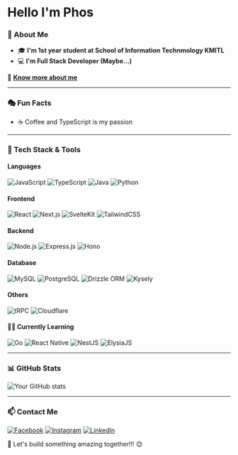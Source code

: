 # Hello I'm Phos

### 📌 About Me
- 🎓 **I'm 1st year student at School of Information Technmology KMITL**
- 💻 **I'm Full Stack Developer (Maybe...)**

🔗 **[Know more about me](https://phosz.xyz)**

---

### 🎭 Fun Facts
- ☕ Coffee and TypeScript is my passion

---

### 🚀 Tech Stack & Tools

#### **Languages**
![JavaScript](https://img.shields.io/badge/JavaScript-F7DF1E?style=for-the-badge&logo=javascript&logoColor=black)
![TypeScript](https://img.shields.io/badge/TypeScript-007ACC?style=for-the-badge&logo=typescript&logoColor=white)
![Java](https://img.shields.io/badge/Java-007396?style=for-the-badge&logo=java&logoColor=white)
![Python](https://img.shields.io/badge/Python-3776AB?style=for-the-badge&logo=python&logoColor=white)

#### **Frontend**
![React](https://img.shields.io/badge/React-20232A?style=for-the-badge&logo=react&logoColor=61DAFB)
![Next.js](https://img.shields.io/badge/Next.js-000000?style=for-the-badge&logo=nextdotjs&logoColor=white)
![SvelteKit](https://img.shields.io/badge/SvelteKit-FF3E00?style=for-the-badge&logo=svelte&logoColor=white)
![TailwindCSS](https://img.shields.io/badge/TailwindCSS-38B2AC?style=for-the-badge&logo=tailwind-css&logoColor=white)

#### **Backend**
![Node.js](https://img.shields.io/badge/Node.js-43853D?style=for-the-badge&logo=node.js&logoColor=white)
![Express.js](https://img.shields.io/badge/Express.js-000000?style=for-the-badge&logo=express&logoColor=white)
![Hono](https://img.shields.io/badge/Hono-FF5733?style=for-the-badge&logo=cloudflare&logoColor=white)

#### **Database**
![MySQL](https://img.shields.io/badge/MySQL-4479A1?style=for-the-badge&logo=mysql&logoColor=white)
![PostgreSQL](https://img.shields.io/badge/PostgreSQL-336791?style=for-the-badge&logo=postgresql&logoColor=white)
![Drizzle ORM](https://img.shields.io/badge/Drizzle%20ORM-FFD700?style=for-the-badge&logo=drizzle&logoColor=black)
![Kysely](https://img.shields.io/badge/Kysely-4B8BBE?style=for-the-badge&logo=typescript&logoColor=white)

#### **Others**
![tRPC](https://img.shields.io/badge/tRPC-2596be?style=for-the-badge&logo=typescript&logoColor=white)
![Cloudflare](https://img.shields.io/badge/Cloudflare-F38020?style=for-the-badge&logo=cloudflare&logoColor=white)

#### **🧑‍💻 Currently Learning**
![Go](https://img.shields.io/badge/Go-00ADD8?style=for-the-badge&logo=go&logoColor=white)
![React Native](https://img.shields.io/badge/React%20Native-20232A?style=for-the-badge&logo=react&logoColor=61DAFB)
![NestJS](https://img.shields.io/badge/NestJS-E0234E?style=for-the-badge&logo=nestjs&logoColor=white)
![ElysiaJS](https://img.shields.io/badge/ElysiaJS-000000?style=for-the-badge&logo=javascript&logoColor=white)

---

### 📊 GitHub Stats

![Your GitHub stats](https://github-readme-stats.vercel.app/api?username=your-github-username&show_icons=true&theme=radical)

---

### 📫 Contact Me

[![Facebook](https://img.shields.io/badge/Facebook-%231877F2.svg?style=for-the-badge&logo=facebook&logoColor=white)](https://www.facebook.com/profile.php?id=100053926111617)
[![Instagram](https://img.shields.io/badge/Instagram-%23E4405F.svg?style=for-the-badge&logo=instagram&logoColor=white)](https://www.instagram.com/phos.07/)
[![LinkedIn](https://img.shields.io/badge/LinkedIn-%230077B5.svg?style=for-the-badge&logo=linkedin&logoColor=white)](https://linkedin.com/in/sakditad)


🚀 Let's build something amazing together!!! 😊
